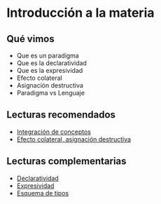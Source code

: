 # Introducción a la materia

## Qué vimos

* Que es un paradigma
* Que es la declaratividad
* Que es la expresividad
* Efecto colateral
* Asignación destructiva
* Paradigma vs Lenguaje

## Lecturas recomendados

* [Integración de conceptos](https://docs.google.com/document/d/1QP1ftd6jvAlVZOAsVPJ_1I0O7WW9MaIrn6zfW-iJdrY)
* [Efecto colateral, asignación destructiva](http://wiki.uqbar.org/wiki/articles/transparencia-referencial--efecto-de-lado-y-asignacion-destructiva.html)

## Lecturas complementarias

* [Declaratividad](http://wiki.uqbar.org/wiki/articles/declaratividad.html)
* [Expresividad](http://wiki.uqbar.org/wiki/articles/expresividad.html)
* [Esquema de tipos](http://wiki.uqbar.org/wiki/articles/esquemas-de-tipado.html)